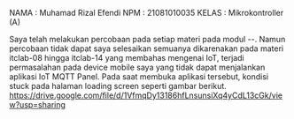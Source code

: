 NAMA : Muhamad Rizal Efendi
NPM : 21081010035
KELAS : Mikrokontroller (A)

Saya telah melakukan percobaan pada setiap materi pada modul --. Namun percobaan tidak dapat saya selesaikan semuanya dikarenakan pada materi itclab-08 hingga itclab-14 yang membahas mengenai IoT,
terjadi permasalahan pada device mobile saya yang tidak dapat menjalankan aplikasi IoT MQTT Panel.
Pada saat membuka aplikasi tersebut, kondisi stuck pada halaman loading screen seperti gambar berikut.
https://drive.google.com/file/d/1VfmqDy13186hfLnsunsiXq4yCdL13cGk/view?usp=sharing
